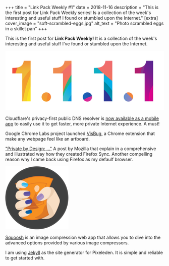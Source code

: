 +++
title = "Link Pack Weekly #1"
date = 2018-11-16
description = "This is the first post for Link Pack Weekly series! Is a collection of the week's interesting and useful stuff I found or stumbled upon the Internet."
[extra]
cover_image = "soft-scrambled-eggs.jpg"
alt_text = "Photo scrambled eggs in a skillet pan"
+++

This is the first post for **Link Pack Weekly!** It is a collection of the week's interesting and useful stuff I've found or stumbled upon the Internet.

![Cloudflare DNS](cloudflare-1111.png)

Cloudflare's privacy-first public DNS resolver is [now available as a mobile app](https://blog.cloudflare.com/1-thing-you-can-do-to-make-your-internet-safer-and-faster/) to easily use it to get faster, more private Internet experience. A must!

Google Chrome Labs project launched [VisBug,](https://github.com/GoogleChromeLabs/projectvisbug) a Chrome extension that make any webpage feel like an artboard.

["Private by Design: …"](https://hacks.mozilla.org/2018/11/firefox-sync-privacy/) A post by Mozilla that explain in a comprehensive and illustrated way how they created Firefox Sync. Another compelling reason why I came back using Firefox as my defaulf browser.

<img class="east" src="squoosh-icon.png" width="200px" alt="Squoosh Icon">

[Squoosh](https://squoosh.app/) is an image compression web app that allows you to dive into the advanced options provided by various image compressors.

I am using [Jekyll](https://jekyllrb.com/) as the site generator for Pixeleden. It is simple and reliable to get started with.


